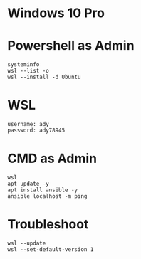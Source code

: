 # Windows 10 Pro

# Powershell as Admin
```
systeminfo
wsl --list -o
wsl --install -d Ubuntu
```

# WSL
```
username: ady
password: ady78945
```

# CMD as Admin
```
wsl
apt update -y
apt install ansible -y
ansible localhost -m ping
```



# Troubleshoot

```
wsl --update
wsl --set-default-version 1
```